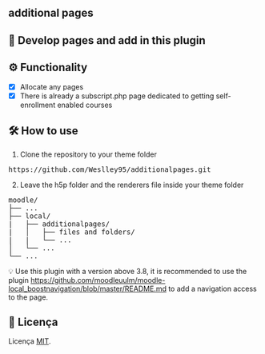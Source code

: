 ## additional pages

## 🎨 Develop pages and add in this plugin

## ⚙️ Functionality

- [x] Allocate any pages
- [x] There is already a subscript.php page dedicated to getting self-enrollment enabled courses

## 🛠 How to use

1. Clone the repository to your theme folder
<pre>
https://github.com/Weslley95/additionalpages.git
</pre>
2. Leave the h5p folder and the renderers file inside your theme folder

<pre>
moodle/
├── ...                                
├── local/                            
|   ├── additionalpages/                         
|   │   ├── files and folders/                                                           
|   |   └── ...                        
│   └── ...                            
└── ...                                
</pre>

💡 Use this plugin with a version above 3.8, it is recommended to use the plugin https://github.com/moodleuulm/moodle-local_boostnavigation/blob/master/README.md to add a navigation access to the page.

## 📝 Licença
Licença [MIT](./LICENSE).
